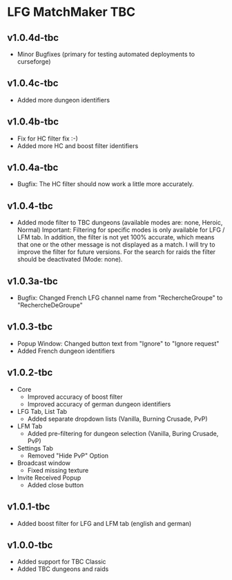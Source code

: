 # LFG MatchMaker TBC

## v1.0.4d-tbc

- Minor Bugfixes (primary for testing automated deployments to curseforge)

## v1.0.4c-tbc

- Added more dungeon identifiers

## v1.0.4b-tbc

- Fix for HC filter fix :-)
- Added more HC and boost filter identifiers

## v1.0.4a-tbc

- Bugfix: The HC filter should now work a little more accurately.

## v1.0.4-tbc

- Added mode filter to TBC dungeons (available modes are: none, Heroic, Normal)
  Important: Filtering for specific modes is only available for LFG / LFM tab. In addition, the filter is not yet 100% accurate, which means that one or the other message is not displayed as a match. I will try to improve the filter for future versions. For the search for raids the filter should be deactivated (Mode: none).

## v1.0.3a-tbc

- Bugfix: Changed French LFG channel name from "RechercheGroupe" to "RechercheDeGroupe"

## v1.0.3-tbc

- Popup Window: Changed button text from "Ignore" to "Ignore request"
- Added French dungeon identifiers

## v1.0.2-tbc

- Core
  - Improved accuracy of boost filter
  - Improved accuracy of german dungeon identifiers
- LFG Tab, List Tab
  - Added separate dropdown lists (Vanilla, Burning Crusade, PvP)
- LFM Tab
  - Added pre-filtering for dungeon selection (Vanilla, Buring Crusade, PvP)
- Settings Tab
  - Removed "Hide PvP" Option
- Broadcast window
  - Fixed missing texture
- Invite Received Popup
  - Added close button

## v1.0.1-tbc

- Added boost filter for LFG and LFM tab (english and german)

## v1.0.0-tbc

- Added support for TBC Classic
- Added TBC dungeons and raids
